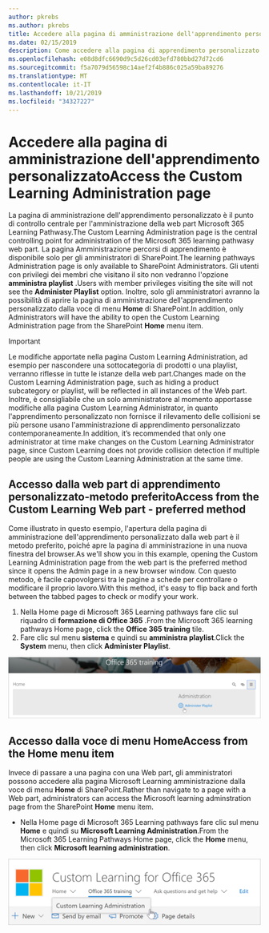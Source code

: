 ```yaml
---
author: pkrebs
ms.author: pkrebs
title: Accedere alla pagina di amministrazione dell'apprendimento personalizzato
ms.date: 02/15/2019
description: Come accedere alla pagina di apprendimento personalizzato dalla web part o dal menu
ms.openlocfilehash: e08d8dfc6690d9c5d26cd03efd780bbd27d72cd6
ms.sourcegitcommit: f5a7079d56598c14aef2f4b886c025a59ba89276
ms.translationtype: MT
ms.contentlocale: it-IT
ms.lasthandoff: 10/21/2019
ms.locfileid: "34327227"
---
```

# <a name="access-the-custom-learning-administration-page"></a><span data-ttu-id="8e821-103">Accedere alla pagina di amministrazione dell'apprendimento personalizzato</span><span class="sxs-lookup"><span data-stu-id="8e821-103">Access the Custom Learning Administration page</span></span>

<span data-ttu-id="8e821-104">La pagina di amministrazione dell'apprendimento personalizzato è il punto di controllo centrale per l'amministrazione della web part Microsoft 365 Learning Pathwasy.</span><span class="sxs-lookup"><span data-stu-id="8e821-104">The Custom Learning Administration page is the central controlling point for administration of the Microsoft 365 learning pathwasy web part.</span></span> <span data-ttu-id="8e821-105">La pagina Amministrazione percorsi di apprendimento è disponibile solo per gli amministratori di SharePoint.</span><span class="sxs-lookup"><span data-stu-id="8e821-105">The learning pathways Administration page is only available to SharePoint Administrators.</span></span> <span data-ttu-id="8e821-106">Gli utenti con privilegi dei membri che visitano il sito non vedranno l'opzione **amministra playlist** .</span><span class="sxs-lookup"><span data-stu-id="8e821-106">Users with member privileges visiting the site will not see the **Administer Playlist** option.</span></span> <span data-ttu-id="8e821-107">Inoltre, solo gli amministratori avranno la possibilità di aprire la pagina di amministrazione dell'apprendimento personalizzato dalla voce di menu **Home** di SharePoint.</span><span class="sxs-lookup"><span data-stu-id="8e821-107">In addition, only Administrators will have the ability to open the Custom Learning Administration page from the SharePoint **Home** menu item.</span></span>  

> [!IMPORTANT]
> <span data-ttu-id="8e821-108">Le modifiche apportate nella pagina Custom Learning Administration, ad esempio per nascondere una sottocategoria di prodotti o una playlist, verranno riflesse in tutte le istanze della web part.</span><span class="sxs-lookup"><span data-stu-id="8e821-108">Changes made on the Custom Learning Administration page, such as hiding a product subcategory or playlist, will be reflected in all instances of the Web part.</span></span> <span data-ttu-id="8e821-109">Inoltre, è consigliabile che un solo amministratore al momento apportasse modifiche alla pagina Custom Learning Administrator, in quanto l'apprendimento personalizzato non fornisce il rilevamento delle collisioni se più persone usano l'amministrazione di apprendimento personalizzato contemporaneamente.</span><span class="sxs-lookup"><span data-stu-id="8e821-109">In addition, it’s recommended that only one administrator at time make changes on the Custom Learning Administrator page, since Custom Learning does not provide collision detection if multiple people are using the Custom Learning Administration at the same time.</span></span>  

## <a name="access-from-the-custom-learning-web-part---preferred-method"></a><span data-ttu-id="8e821-110">Accesso dalla web part di apprendimento personalizzato-metodo preferito</span><span class="sxs-lookup"><span data-stu-id="8e821-110">Access from the Custom Learning Web part - preferred method</span></span>
<span data-ttu-id="8e821-111">Come illustrato in questo esempio, l'apertura della pagina di amministrazione dell'apprendimento personalizzato dalla web part è il metodo preferito, poiché apre la pagina di amministrazione in una nuova finestra del browser.</span><span class="sxs-lookup"><span data-stu-id="8e821-111">As we'll show you in this example, opening the Custom Learning Administration page from the web part is the preferred method since it opens the Admin page in a new browser window.</span></span> <span data-ttu-id="8e821-112">Con questo metodo, è facile capovolgersi tra le pagine a schede per controllare o modificare il proprio lavoro.</span><span class="sxs-lookup"><span data-stu-id="8e821-112">With this method, it's easy to flip back and forth between the tabbed pages to check or modify your work.</span></span>  

1. <span data-ttu-id="8e821-113">Nella Home page di Microsoft 365 Learning pathways fare clic sul riquadro di **formazione di Office 365** .</span><span class="sxs-lookup"><span data-stu-id="8e821-113">From the Microsoft 365 learning pathways Home page, click the **Office 365 training** tile.</span></span>
2. <span data-ttu-id="8e821-114">Fare clic sul menu **sistema** e quindi su **amministra playlist**.</span><span class="sxs-lookup"><span data-stu-id="8e821-114">Click the **System** menu, then click **Administer Playlist**.</span></span> 

![CG-adminaccbtn. png](media/cg-adminaccbtn.png)

## <a name="access-from-the-home-menu-item"></a><span data-ttu-id="8e821-116">Accesso dalla voce di menu Home</span><span class="sxs-lookup"><span data-stu-id="8e821-116">Access from the Home menu item</span></span>
<span data-ttu-id="8e821-117">Invece di passare a una pagina con una Web part, gli amministratori possono accedere alla pagina Microsoft Learning amministrazione dalla voce di menu **Home** di SharePoint.</span><span class="sxs-lookup"><span data-stu-id="8e821-117">Rather than navigate to a page with a Web part, administrators can access the Microsoft learning adminstration page from the SharePoint **Home** menu item.</span></span> 

- <span data-ttu-id="8e821-118">Nella Home page di Microsoft 365 Learning pathways fare clic sul menu **Home** e quindi su **Microsoft Learning Administration**.</span><span class="sxs-lookup"><span data-stu-id="8e821-118">From the Microsoft 365 Learning Pathways Home page, click the **Home** menu, then click **Microsoft learning administration**.</span></span>

![CG-adminaccmenu. png](media/cg-adminaccmenu.png)